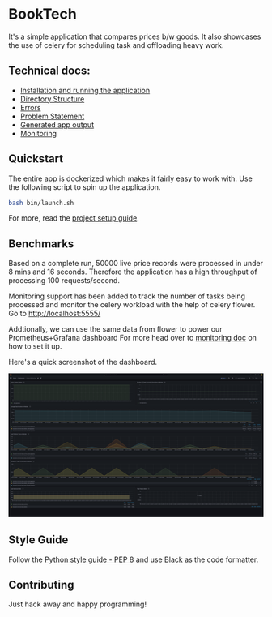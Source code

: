 # BookTech

It's a simple application that compares prices b/w goods.
It also showcases the use of celery for scheduling task and offloading heavy work.

## Technical docs:

- [Installation and running the application](./docs/project-setup.md)
- [Directory Structure](./docs/directory-structure.md)
- [Errors](./docs/errors.md)
- [Problem Statement](./docs/problem.md)
- [Generated app output](./docs/app_output.md)
- [Monitoring](./docs/monitoring.md)

## Quickstart

The entire app is dockerized which makes it fairly easy to work with. Use the
following script to spin up the application.

```bash
bash bin/launch.sh
```

For more, read the [project setup guide](./docs/project-setup.md).

## Benchmarks
Based on a complete run, 50000 live price records were processed in under 8 mins and 16 seconds.
Therefore the application has a high throughput of processing 100 requests/second.

Monitoring support has been added to track the number of tasks being processed
and monitor the celery workload with the help of celery flower. Go to
[http://localhost:5555/](http://localhost:5555/)

Addtionally, we can use the same data from flower to power our Prometheus+Grafana dashboard
For more head over to [monitoring doc](./docs/monitoring.md) on how to set it up.

Here's a quick screenshot of the dashboard.

![Grafana Dashboard](./docs/Grafana-Celery-Monitoring-Dashboard.png)

## Style Guide

Follow the [Python style guide - PEP 8](https://www.python.org/dev/peps/pep-0008/)
and use [Black](https://pypi.org/project/black/) as the code formatter.

## Contributing

Just hack away and happy programming!
